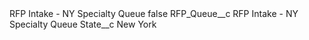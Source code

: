 <?xml version="1.0" encoding="UTF-8"?>
<CustomMetadata xmlns="http://soap.sforce.com/2006/04/metadata" xmlns:xsi="http://www.w3.org/2001/XMLSchema-instance" xmlns:xsd="http://www.w3.org/2001/XMLSchema">
    <label>RFP Intake - NY Specialty Queue</label>
    <protected>false</protected>
    <values>
        <field>RFP_Queue__c</field>
        <value xsi:type="xsd:string">RFP Intake - NY Specialty Queue</value>
    </values>
    <values>
        <field>State__c</field>
        <value xsi:type="xsd:string">New York</value>
    </values>
</CustomMetadata>
